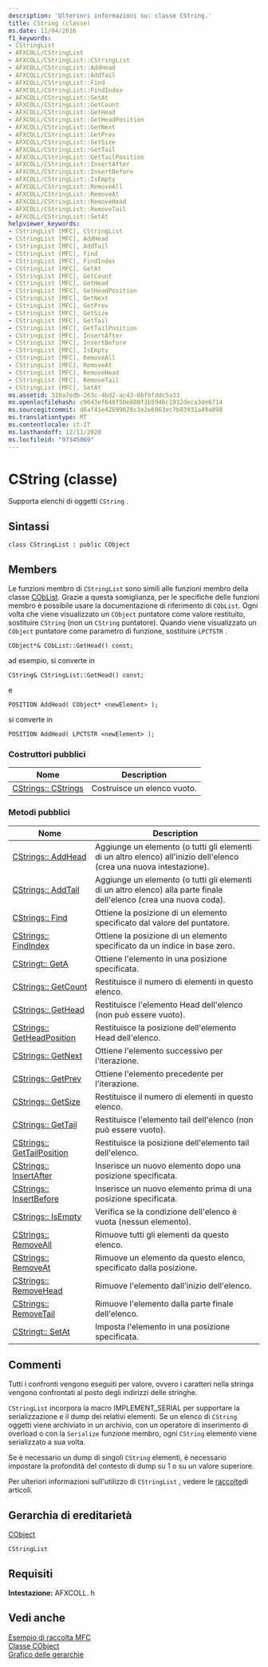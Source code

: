 ```yaml
---
description: 'Ulteriori informazioni su: classe CString.'
title: CString (classe)
ms.date: 11/04/2016
f1_keywords:
- CStringList
- AFXCOLL/CStringList
- AFXCOLL/CStringList::CStringList
- AFXCOLL/CStringList::AddHead
- AFXCOLL/CStringList::AddTail
- AFXCOLL/CStringList::Find
- AFXCOLL/CStringList::FindIndex
- AFXCOLL/CStringList::GetAt
- AFXCOLL/CStringList::GetCount
- AFXCOLL/CStringList::GetHead
- AFXCOLL/CStringList::GetHeadPosition
- AFXCOLL/CStringList::GetNext
- AFXCOLL/CStringList::GetPrev
- AFXCOLL/CStringList::GetSize
- AFXCOLL/CStringList::GetTail
- AFXCOLL/CStringList::GetTailPosition
- AFXCOLL/CStringList::InsertAfter
- AFXCOLL/CStringList::InsertBefore
- AFXCOLL/CStringList::IsEmpty
- AFXCOLL/CStringList::RemoveAll
- AFXCOLL/CStringList::RemoveAt
- AFXCOLL/CStringList::RemoveHead
- AFXCOLL/CStringList::RemoveTail
- AFXCOLL/CStringList::SetAt
helpviewer_keywords:
- CStringList [MFC], CStringList
- CStringList [MFC], AddHead
- CStringList [MFC], AddTail
- CStringList [MFC], Find
- CStringList [MFC], FindIndex
- CStringList [MFC], GetAt
- CStringList [MFC], GetCount
- CStringList [MFC], GetHead
- CStringList [MFC], GetHeadPosition
- CStringList [MFC], GetNext
- CStringList [MFC], GetPrev
- CStringList [MFC], GetSize
- CStringList [MFC], GetTail
- CStringList [MFC], GetTailPosition
- CStringList [MFC], InsertAfter
- CStringList [MFC], InsertBefore
- CStringList [MFC], IsEmpty
- CStringList [MFC], RemoveAll
- CStringList [MFC], RemoveAt
- CStringList [MFC], RemoveHead
- CStringList [MFC], RemoveTail
- CStringList [MFC], SetAt
ms.assetid: 310a7edb-263c-4bd2-ac43-0bfbfddc5a33
ms.openlocfilehash: c9043ef648f50e880f3b5946c1912deca3de6714
ms.sourcegitcommit: d6af41e42699628c3e2e6063ec7b03931a49a098
ms.translationtype: MT
ms.contentlocale: it-IT
ms.lasthandoff: 12/11/2020
ms.locfileid: "97345069"
---
```

# <a name="cstringlist-class"></a>CString (classe)

Supporta elenchi di oggetti `CString` .

## <a name="syntax"></a>Sintassi

```
class CStringList : public CObject
```

## <a name="members"></a>Members

Le funzioni membro di `CStringList` sono simili alle funzioni membro della classe [CObList](../../mfc/reference/coblist-class.md). Grazie a questa somiglianza, per le specifiche delle funzioni membro è possibile usare la documentazione di riferimento di `CObList`. Ogni volta che viene visualizzato un `CObject` puntatore come valore restituito, sostituire `CString` (non un `CString` puntatore). Quando viene visualizzato un `CObject` puntatore come parametro di funzione, sostituire `LPCTSTR` .

`CObject*& CObList::GetHead() const;`

ad esempio, si converte in

`CString& CStringList::GetHead() const;`

e

`POSITION AddHead( CObject* <newElement> );`

si converte in

`POSITION AddHead( LPCTSTR <newElement> );`

### <a name="public-constructors"></a>Costruttori pubblici

|Nome|Description|
|----------|-----------------|
|[CStrings:: CStrings](../../mfc/reference/coblist-class.md#coblist)|Costruisce un elenco vuoto.|

### <a name="public-methods"></a>Metodi pubblici

|Nome|Description|
|----------|-----------------|
|[CStrings:: AddHead](../../mfc/reference/coblist-class.md#addhead)|Aggiunge un elemento (o tutti gli elementi di un altro elenco) all'inizio dell'elenco (crea una nuova intestazione).|
|[CStrings:: AddTail](../../mfc/reference/coblist-class.md#addtail)|Aggiunge un elemento (o tutti gli elementi di un altro elenco) alla parte finale dell'elenco (crea una nuova coda).|
|[CStrings:: Find](../../mfc/reference/coblist-class.md#find)|Ottiene la posizione di un elemento specificato dal valore del puntatore.|
|[CStrings:: FindIndex](../../mfc/reference/coblist-class.md#findindex)|Ottiene la posizione di un elemento specificato da un indice in base zero.|
|[CStringt:: GetA](../../mfc/reference/coblist-class.md#getat)|Ottiene l'elemento in una posizione specificata.|
|[CStrings:: GetCount](../../mfc/reference/coblist-class.md#getcount)|Restituisce il numero di elementi in questo elenco.|
|[CStrings:: GetHead](../../mfc/reference/coblist-class.md#gethead)|Restituisce l'elemento Head dell'elenco (non può essere vuoto).|
|[CStrings:: GetHeadPosition](../../mfc/reference/coblist-class.md#getheadposition)|Restituisce la posizione dell'elemento Head dell'elenco.|
|[CStrings:: GetNext](../../mfc/reference/coblist-class.md#getnext)|Ottiene l'elemento successivo per l'iterazione.|
|[CStrings:: GetPrev](../../mfc/reference/coblist-class.md#getprev)|Ottiene l'elemento precedente per l'iterazione.|
|[CStrings:: GetSize](../../mfc/reference/coblist-class.md#getsize)|Restituisce il numero di elementi in questo elenco.|
|[CStrings:: GetTail](../../mfc/reference/coblist-class.md#gettail)|Restituisce l'elemento tail dell'elenco (non può essere vuoto).|
|[CStrings:: GetTailPosition](../../mfc/reference/coblist-class.md#gettailposition)|Restituisce la posizione dell'elemento tail dell'elenco.|
|[CStrings:: InsertAfter](../../mfc/reference/coblist-class.md#insertafter)|Inserisce un nuovo elemento dopo una posizione specificata.|
|[CStrings:: InsertBefore](../../mfc/reference/coblist-class.md#insertbefore)|Inserisce un nuovo elemento prima di una posizione specificata.|
|[CStrings:: IsEmpty](../../mfc/reference/coblist-class.md#isempty)|Verifica se la condizione dell'elenco è vuota (nessun elemento).|
|[CStrings:: RemoveAll](../../mfc/reference/coblist-class.md#removeall)|Rimuove tutti gli elementi da questo elenco.|
|[CStrings:: RemoveAt](../../mfc/reference/coblist-class.md#removeat)|Rimuove un elemento da questo elenco, specificato dalla posizione.|
|[CStrings:: RemoveHead](../../mfc/reference/coblist-class.md#removehead)|Rimuove l'elemento dall'inizio dell'elenco.|
|[CStrings:: RemoveTail](../../mfc/reference/coblist-class.md#removetail)|Rimuove l'elemento dalla parte finale dell'elenco.|
|[CStringt:: SetAt](../../mfc/reference/coblist-class.md#setat)|Imposta l'elemento in una posizione specificata.|

## <a name="remarks"></a>Commenti

Tutti i confronti vengono eseguiti per valore, ovvero i caratteri nella stringa vengono confrontati al posto degli indirizzi delle stringhe.

`CStringList` incorpora la macro IMPLEMENT_SERIAL per supportare la serializzazione e il dump dei relativi elementi. Se un elenco di `CString` oggetti viene archiviato in un archivio, con un operatore di inserimento di overload o con la `Serialize` funzione membro, ogni `CString` elemento viene serializzato a sua volta.

Se è necessario un dump di singoli `CString` elementi, è necessario impostare la profondità del contesto di dump su 1 o su un valore superiore.

Per ulteriori informazioni sull'utilizzo di `CStringList` , vedere le [raccolte](../../mfc/collections.md)di articoli.

## <a name="inheritance-hierarchy"></a>Gerarchia di ereditarietà

[CObject](../../mfc/reference/cobject-class.md)

`CStringList`

## <a name="requirements"></a>Requisiti

**Intestazione:** AFXCOLL. h

## <a name="see-also"></a>Vedi anche

[Esempio di raccolta MFC](../../overview/visual-cpp-samples.md)<br/>
[Classe CObject](../../mfc/reference/cobject-class.md)<br/>
[Grafico delle gerarchie](../../mfc/hierarchy-chart.md)
